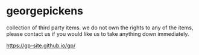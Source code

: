 # georgepickens
collection of third party items. we do not own the rights to any of the items, please contact us if you would like us to take anything down immediately.

https://gp-site.github.io/gp/
